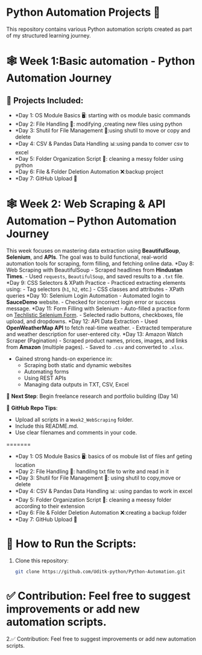 # Python Automation Projects 🚀

This repository contains various Python automation scripts created as part of my structured learning journey.
# 🕸️ Week 1:Basic automation - Python Automation Journey
## 📌 Projects Included:
- *Day 1: OS Module Basics 🖥️: starting with os module basic commands
- *Day 2: File Handling 📂: modifying ,creating new files using python
- *Day 3: Shutil for File Management 🔄:using shutil to move or copy and delete
- *Day 4: CSV & Pandas Data Handling 📊:using panda to conver csv to excel
- *Day 5: Folder Organization Script 📁: cleaning a messy folder using python
- *Day 6: File & Folder Deletion Automation ❌:backup project
- *Day 7: GitHub Upload 🚀
# 🕸️ Week 2: Web Scraping & API Automation – Python Automation Journey

This week focuses on mastering data extraction using **BeautifulSoup**, **Selenium**, and **APIs**. The goal was to build functional, real-world automation tools for scraping, form filling, and fetching online data.
   *Day 8: Web Scraping with BeautifulSoup
       - Scraped headlines from **Hindustan Times**.
      - Used `requests`, `BeautifulSoup`, and saved results to a `.txt` file.
   *Day 9: CSS Selectors & XPath Practice
      - Practiced extracting elements using:
      - Tag selectors (`h1`, `h2`, etc.)
      - CSS classes and attributes
      - XPath queries
   *Day 10: Selenium Login Automation
      - Automated login to **SauceDemo** website.
      - Checked for incorrect login error or success message.
   *Day 11: Form Filling with Selenium
      - Auto-filled a practice form on [Techlistic Selenium Form](https://www.techlistic.com/p/selenium-practice-form.html).
      - Selected radio buttons, checkboxes, file upload, and dropdowns.
   *Day 12: API Data Extraction
      - Used **OpenWeatherMap API** to fetch real-time weather.
      - Extracted temperature and weather description for user-entered city.
   *Day 13: Amazon Watch Scraper (Pagination)
      - Scraped product names, prices, images, and links from **Amazon** (multiple pages).
      - Saved to `.csv` and converted to `.xlsx`.


- Gained strong hands-on experience in:
  - Scraping both static and dynamic websites
  - Automating forms
  - Using REST APIs
  - Managing data outputs in TXT, CSV, Excel

🔗 **Next Step**: Begin freelance research and portfolio building (Day 14)

📌 **GitHub Repo Tips**:
- Upload all scripts in a `Week2_WebScraping` folder.
- Include this README.md.
- Use clear filenames and comments in your code.


=======
- *Day 1: OS Module Basics 🖥️: basics of os mobule list of files anf geting location
- *Day 2: File Handling 📂: handilng txt file to write and read in it 
- *Day 3: Shutil for File Management 🔄: using shutil to copy,move or delete 
- *Day 4: CSV & Pandas Data Handling 📊: using pandas to work in excel
- *Day 5: Folder Organization Script 📁: cleaning a meessy folder according to their extension
- *Day 6: File & Folder Deletion Automation ❌:creating a backup folder
- *Day 7: GitHub Upload 🚀
# 🔧 How to Run the Scripts:
1. Clone this repository:
   ```bash
   git clone https://github.com/Uditk-python/Python-Automation.git
✅ Contribution:
   Feel free to suggest improvements or add new automation scripts. 
=======
2.✅ Contribution:
    Feel free to suggest improvements or add new automation scripts.
